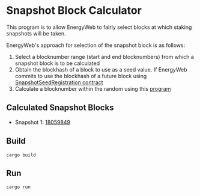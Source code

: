 <!--
 Copyright 2021, 2022 Energy Web Foundation
 
 This program is free software: you can redistribute it and/or modify
 it under the terms of the GNU General Public License as published by
 the Free Software Foundation, either version 3 of the License, or
 (at your option) any later version.
 
 This program is distributed in the hope that it will be useful,
 but WITHOUT ANY WARRANTY; without even the implied warranty of
 MERCHANTABILITY or FITNESS FOR A PARTICULAR PURPOSE.  See the
 GNU General Public License for more details.
 
 You should have received a copy of the GNU General Public License
 along with this program.  If not, see <http://www.gnu.org/licenses/>.
-->

# Snapshot Block Calculator

This program is to allow EnergyWeb to fairly select blocks at which staking snapshots will be taken.

EnergyWeb's approach for selection of the snapshot block is as follows:
1. Select a blocknumber range (start and end blocknumbers) from which a snapshot block is to be calculated
1. Obtain the blockhash of a block to use as a seed value.
   If EnergyWeb commits to use the blockhash of a future block using [SnapshotSeedRegistration contract](https://explorer.energyweb.org/address/0x4A0F475c59c9453B29c66548DB86f6557a75F448/transactions)
1. Calculate a blocknumber within the random using this [program](./src/lib.rs)

## Calculated Snapshot Blocks

- Snapshot 1: [18059849](https://explorer.energyweb.org/block/18059849/transactions)

## Build

`cargo build`

## Run

`cargo run`